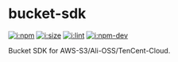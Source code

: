 # bucket-sdk

[![i:npm]][l:npm]
[![i:size]][l:size]
[![i:lint]][l:lint]
[![i:npm-dev]][l:npm]

Bucket SDK for AWS-S3/Ali-OSS/TenCent-Cloud.

[i:npm]: https://img.shields.io/npm/v/bucket-sdk.svg?colorB=blue
[i:npm-dev]: https://img.shields.io/npm/v/bucket-sdk/dev.svg
[l:npm]: https://npm.im/bucket-sdk
[i:size]: https://packagephobia.now.sh/badge?p=bucket-sdk
[l:size]: https://packagephobia.now.sh/result?p=bucket-sdk
[i:lint]: https://img.shields.io/badge/code_style-standard_ES6+-yellow.svg
[l:lint]: https://standardjs.com

